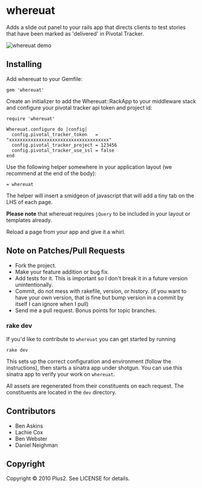 # whereuat

Adds a slide out panel to your rails app that directs clients to test stories that have been marked as 'delivered' in Pivotal Tracker.

![whereuat demo](http://img.skitch.com/20100806-gug4f5uapk6ixh64sk16qenf9s.jpg)

## Installing

Add whereuat to your Gemfile:

    gem 'whereuat'

Create an initializer to add the Whereuat::RackApp to your middleware stack and configure your pivotal tracker api token and project id:

    require 'whereuat'

    Whereuat.configure do |config|
      config.pivotal_tracker_token   = "xxxxxxxxxxxxxxxxxxxxxxxxxxxxxxxxxxxxx"
      config.pivotal_tracker_project = 123456
      config.pivotal_tracker_use_ssl = false
    end

Use the following helper somewhere in your application layout (we recommend at the end of the body):

    = whereuat

The helper will insert a smidgeon of javascript that will add a tiny tab on the LHS of each page.

**Please note** that whereuat requires `jQuery` to be included in your layout or templates already.

Reload a page from your app and give it a whirl.

## Note on Patches/Pull Requests

* Fork the project.
* Make your feature addition or bug fix.
* Add tests for it. This is important so I don't break it in a future version unintentionally.
* Commit, do not mess with rakefile, version, or history.
  (if you want to have your own version, that is fine but bump version in a commit by itself I can ignore when I pull)
* Send me a pull request. Bonus points for topic branches.

### rake dev

If you'd like to contribute to `whereuat` you can get started by running

    rake dev

This sets up the correct configuration and environment (follow the instructions), then starts a sinatra app under shotgun. You can use this sinatra app to verify your work on `whereuat`.

All assets are regenerated from their constituents on each request. The constituents are located in the `dev` directory.

## Contributors

* Ben Askins
* Lachie Cox
* Ben Webster
* Daniel Neighman

## Copyright

Copyright &copy; 2010 Plus2. See LICENSE for details.
